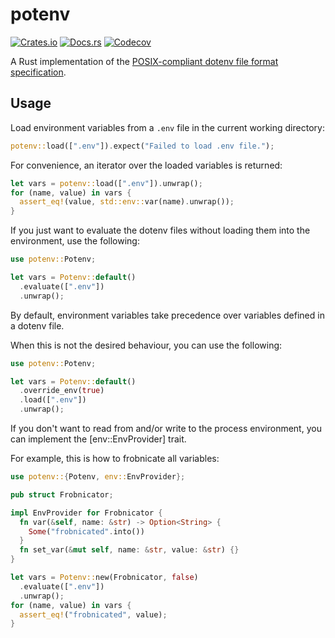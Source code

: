 # potenv

[![Crates.io](https://img.shields.io/crates/v/potenv?style=for-the-badge&logo=rust)](https://crates.io/crates/potenv)
[![Docs.rs](https://img.shields.io/badge/docs.rs-potenv-66c2a5?style=for-the-badge&labelColor=555555&logo=docs.rs)](https://docs.rs/potenv/)
[![Codecov](https://img.shields.io/codecov/c/github/ju1ius/potenv?style=for-the-badge&logo=codecov&logoColor=eee)](https://codecov.io/gh/ju1ius/potenv)

A Rust implementation of the [POSIX-compliant dotenv file format specification](https://github.com/php-xdg/dotenv-spec).

## Usage

Load environment variables from a `.env` file in the current working directory:

```rust
potenv::load([".env"]).expect("Failed to load .env file.");
```

For convenience, an iterator over the loaded variables is returned:

```rust
let vars = potenv::load([".env"]).unwrap();
for (name, value) in vars {
  assert_eq!(value, std::env::var(name).unwrap());
}
```

If you just want to evaluate the dotenv files without loading them into the environment, use the following:

```rust
use potenv::Potenv;

let vars = Potenv::default()
  .evaluate([".env"])
  .unwrap();
```

By default, environment variables take precedence over variables defined in a dotenv file.

When this is not the desired behaviour, you can use the following:

```rust
use potenv::Potenv;

let vars = Potenv::default()
  .override_env(true)
  .load([".env"])
  .unwrap();
```

If you don't want to read from and/or write to the process environment,
you can implement the [env::EnvProvider] trait.

For example, this is how to frobnicate all variables:

```rust
use potenv::{Potenv, env::EnvProvider};

pub struct Frobnicator;

impl EnvProvider for Frobnicator {
  fn var(&self, name: &str) -> Option<String> {
    Some("frobnicated".into())
  }
  fn set_var(&mut self, name: &str, value: &str) {}
}

let vars = Potenv::new(Frobnicator, false)
  .evaluate([".env"])
  .unwrap();
for (name, value) in vars {
  assert_eq!("frobnicated", value);
}
```
